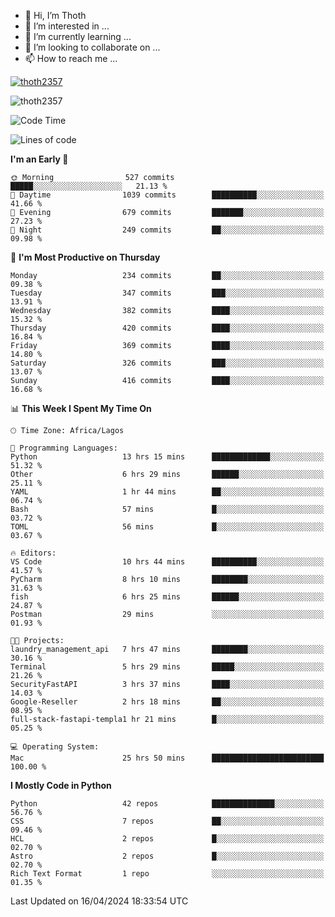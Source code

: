 <!---
thoth2357/thoth2357 is a ✨ special ✨ repository because its `README.md` (this file) appears on your GitHub profile.
You can click the Preview link to take a look at your changes.
--->

- 👋 Hi, I’m Thoth
- 👀 I’m interested in ...
- 🌱 I’m currently learning ...
- 💞️ I’m looking to collaborate on ...
- 📫 How to reach me ...


<p align="left"> <a href="https://github.com/ryo-ma/github-profile-trophy"><img src="https://github-profile-trophy.vercel.app/?username=thoth2357&theme=gruvbox&no-bg=true&no-frame=false&title=MultiLanguage,Commits,Repositories,Stars,Followers,PullRequest,Reviews,Issues" alt="thoth2357" /></a> </p>

<p align="left"> <img src="https://komarev.com/ghpvc/?username=thoth2357&label=Profile%20views&color=0e75b6&style=flat" alt="thoth2357" /> </p>

<!--START_SECTION:waka-->
![Code Time](http://img.shields.io/badge/Code%20Time-2%2C853%20hrs%2025%20mins-blue)

![Lines of code](https://img.shields.io/badge/From%20Hello%20World%20I%27ve%20Written-31.1%20million%20lines%20of%20code-blue)

**I'm an Early 🐤** 

```text
🌞 Morning                527 commits         █████░░░░░░░░░░░░░░░░░░░░   21.13 % 
🌆 Daytime                1039 commits        ██████████░░░░░░░░░░░░░░░   41.66 % 
🌃 Evening                679 commits         ███████░░░░░░░░░░░░░░░░░░   27.23 % 
🌙 Night                  249 commits         ██░░░░░░░░░░░░░░░░░░░░░░░   09.98 % 
```
📅 **I'm Most Productive on Thursday** 

```text
Monday                   234 commits         ██░░░░░░░░░░░░░░░░░░░░░░░   09.38 % 
Tuesday                  347 commits         ███░░░░░░░░░░░░░░░░░░░░░░   13.91 % 
Wednesday                382 commits         ████░░░░░░░░░░░░░░░░░░░░░   15.32 % 
Thursday                 420 commits         ████░░░░░░░░░░░░░░░░░░░░░   16.84 % 
Friday                   369 commits         ████░░░░░░░░░░░░░░░░░░░░░   14.80 % 
Saturday                 326 commits         ███░░░░░░░░░░░░░░░░░░░░░░   13.07 % 
Sunday                   416 commits         ████░░░░░░░░░░░░░░░░░░░░░   16.68 % 
```


📊 **This Week I Spent My Time On** 

```text
🕑︎ Time Zone: Africa/Lagos

💬 Programming Languages: 
Python                   13 hrs 15 mins      █████████████░░░░░░░░░░░░   51.32 % 
Other                    6 hrs 29 mins       ██████░░░░░░░░░░░░░░░░░░░   25.11 % 
YAML                     1 hr 44 mins        ██░░░░░░░░░░░░░░░░░░░░░░░   06.74 % 
Bash                     57 mins             █░░░░░░░░░░░░░░░░░░░░░░░░   03.72 % 
TOML                     56 mins             █░░░░░░░░░░░░░░░░░░░░░░░░   03.67 % 

🔥 Editors: 
VS Code                  10 hrs 44 mins      ██████████░░░░░░░░░░░░░░░   41.57 % 
PyCharm                  8 hrs 10 mins       ████████░░░░░░░░░░░░░░░░░   31.63 % 
fish                     6 hrs 25 mins       ██████░░░░░░░░░░░░░░░░░░░   24.87 % 
Postman                  29 mins             ░░░░░░░░░░░░░░░░░░░░░░░░░   01.93 % 

🐱‍💻 Projects: 
laundry_management_api   7 hrs 47 mins       ████████░░░░░░░░░░░░░░░░░   30.16 % 
Terminal                 5 hrs 29 mins       █████░░░░░░░░░░░░░░░░░░░░   21.26 % 
SecurityFastAPI          3 hrs 37 mins       ████░░░░░░░░░░░░░░░░░░░░░   14.03 % 
Google-Reseller          2 hrs 18 mins       ██░░░░░░░░░░░░░░░░░░░░░░░   08.95 % 
full-stack-fastapi-templa1 hr 21 mins        █░░░░░░░░░░░░░░░░░░░░░░░░   05.25 % 

💻 Operating System: 
Mac                      25 hrs 50 mins      █████████████████████████   100.00 % 
```

**I Mostly Code in Python** 

```text
Python                   42 repos            ██████████████░░░░░░░░░░░   56.76 % 
CSS                      7 repos             ██░░░░░░░░░░░░░░░░░░░░░░░   09.46 % 
HCL                      2 repos             █░░░░░░░░░░░░░░░░░░░░░░░░   02.70 % 
Astro                    2 repos             █░░░░░░░░░░░░░░░░░░░░░░░░   02.70 % 
Rich Text Format         1 repo              ░░░░░░░░░░░░░░░░░░░░░░░░░   01.35 % 
```




 Last Updated on 16/04/2024 18:33:54 UTC
<!--END_SECTION:waka-->
<!--![](http://github-profile-summary-cards.vercel.app/api/cards/profile-details?username=thoth2357&theme=2077)

![](http://github-profile-summary-cards.vercel.app/api/cards/stats?username=thoth2357&theme=2077)![](http://github-profile-summary-cards.vercel.app/api/cards/productive-time?username=thoth2357&theme=2077&utcOffset=8) -->
